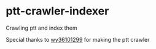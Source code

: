 # ptt-crawler-indexer
Crawling ptt and index them

Special thanks to [wy36101299](https://github.com/wy36101299/PTTcrawler) for making the ptt crawler
